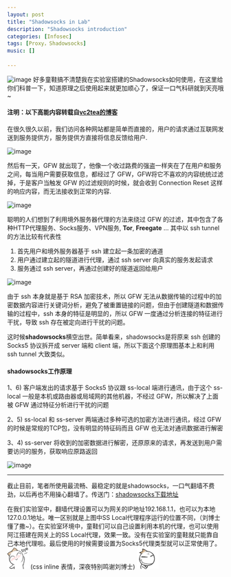 ```yaml
---
layout: post
title: "Shadowsocks in Lab"
description: "Shadowsocks introduction"
categories: [Infosec]
tags: [Proxy，Shadowsocks]
music: []

---
```

![image](https://dn-teddysun.qbox.me/wp-content/uploads/2015/shadowsocks_logo.png)
好多童鞋搞不清楚我在实验室搭建的Shadowsocks如何使用，在这里给你们科普一下，知道原理之后使用起来就更加顺心了，保证一口气科研就到天亮哦~
<!-- more -->
#### 注明：以下高能内容转载自[vc2tea的博客](http://vc2tea.com/whats-shadowsocks/)

在很久很久以前，我们访问各种网站都是简单而直接的，用户的请求通过互联网发送到服务提供方，服务提供方直接将信息反馈给用户.
   
![image](http://vc2tea.com/public/upload/whats-shadowsocks-01.png)

然后有一天，GFW 就出现了，他像一个收过路费的强盗一样夹在了在用户和服务之间，每当用户需要获取信息，都经过了 GFW，GFW将它不喜欢的内容统统过滤掉，于是客户当触发 GFW 的过滤规则的时候，就会收到 Connection Reset 这样的响应内容，而无法接收到正常的内容.

![image](http://vc2tea.com/public/upload/whats-shadowsocks-02.png)

聪明的人们想到了利用境外服务器代理的方法来绕过 GFW 的过滤，其中包含了各种HTTP代理服务、Socks服务、VPN服务, **Tor**, **Freegate** … 其中以 ssh tunnel 的方法比较有代表性

1. 首先用户和境外服务器基于 ssh 建立起一条加密的通道
2. 用户通过建立起的隧道进行代理，通过 ssh server 向真实的服务发起请求
3. 服务通过 ssh server，再通过创建好的隧道返回给用户

![image](http://vc2tea.com/public/upload/whats-shadowsocks-03.png)

由于 ssh 本身就是基于 RSA 加密技术，所以 GFW 无法从数据传输的过程中的加密数据内容进行关键词分析，避免了被重置链接的问题，但由于创建隧道和数据传输的过程中，ssh 本身的特征是明显的，所以 GFW 一度通过分析连接的特征进行干扰，导致 ssh 存在被定向进行干扰的问题。

这时候**shadowsocks**横空出世。简单看来，shadowsocks是将原来 ssh 创建的 Socks5 协议拆开成 server 端和 client 端，所以下面这个原理图基本上和利用 ssh tunnel 大致类似。

#### shadowsocks工作原理
1、6) 客户端发出的请求基于 Socks5 协议跟 ss-local 端进行通讯，由于这个 ss-local 一般是本机或路由器或局域网的其他机器，不经过 GFW，所以解决了上面被 GFW 通过特征分析进行干扰的问题

2、5) ss-local 和 ss-server 两端通过多种可选的加密方法进行通讯，经过 GFW 的时候是常规的TCP包，没有明显的特征码而且 GFW 也无法对通讯数据进行解密

3、4) ss-server 将收到的加密数据进行解密，还原原来的请求，再发送到用户需要访问的服务，获取响应原路返回

![image](http://vc2tea.com/public/upload/whats-shadowsocks-04.png)

-----

截止目前，笔者所使用最流畅、最稳定的就是shadowsocks，一口气翻墙不费劲，以后再也不用操心翻墙了。传送门：[shadowsocks下载地址](https://github.com/shadowsocks/shadowsocks)

在我们实验室中，翻墙代理设置可以为网关的IP地址192.168.1.1，也可以为本地127.0.0.1地址。唯一区别就是上图中SS Local代理程序运行的位置不同，（刘博士懂了撒~）。在实验室环境中，童鞋们可以自己设置利用本机的代理，也可以使用阿江搭建在网关上的SS Local代理，效果一致。没有在实验室的童鞋就只能靠自己本地代理啦。最后使用的时候需要设置为Socks5代理类型就可以正常使用了。
<img src="/assets/smilies/37.gif" id="similey">
(css inline 表情，深夜特别鸣谢刘博士)
<img src="/assets/smilies/28.gif" id="similey">
